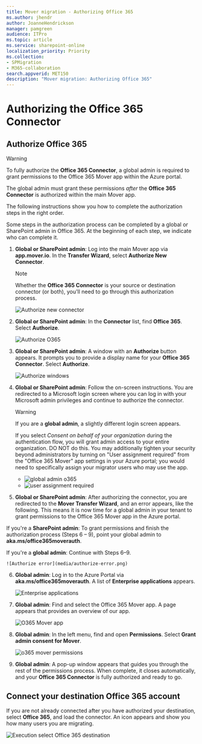 ```yaml
---
title: Mover migration - Authorizing Office 365
ms.author: jhendr
author: JoanneHendrickson
manager: pamgreen
audience: ITPro
ms.topic: article
ms.service: sharepoint-online
localization_priority: Priority
ms.collection: 
- SPMigration
- M365-collaboration
search.appverid: MET150
description: "Mover migration: Authorizing Office 365"
---
```

# Authorizing the Office 365 Connector

## Authorize Office 365

>[!Warning]
>To fully authorize the **Office 365 Connector**, a global admin is required to grant permissions to the Office 365 Mover app within the Azure portal.
>
>The global admin must grant these permissions *after* the **Office 365 Connector** is authorized within the main Mover app.

The following instructions show you how to complete the authorization steps in the right order.

Some steps in the authorization process can be completed by a global or SharePoint admin in Office 365. At the beginning of each step, we indicate who can complete it.

1. **Global or SharePoint admin**: Log into the main Mover app via **app.mover.io**. In the **Transfer Wizard**, select **Authorize New Connector**.

    >[!Note]
    >Whether the **Office 365 Connector** is your source or destination connector (or both), you'll need to go through this authorization process.

    ![Authorize new connector](media/05-authorize-new-connector.png)

2. **Global or SharePoint admin**: In the **Connector** list, find **Office 365**. Select **Authorize**.

    ![Authorize O365](media/authorize-o365.png)

3. **Global or SharePoint admin**: A window with an **Authorize** button appears. It prompts you to provide a display name <optional> for your **Office 365 Connector**.  Select **Authorize**.

    ![Authorize windows](media/authorize-window.png)

4. **Global or SharePoint admin**: Follow the on-screen instructions. You are redirected to a Microsoft login screen where you can log in with your Microsoft admin privileges and continue to authorize the connector.

  
    >[!Warning]
    >If you are a **global admin**, a slightly different login screen appears.  
    >
    >If you select *Consent on behalf of your organization* during the authentication flow, you will grant admin access to your entire organization. DO NOT do this. You may additionally tighten your security beyond administrators by turning on "User assignment required" from the "Office 365 Mover" app settings in your Azure portal; you would need to specifically assign your migrator users who may use the app.

    - ![global admin o365](media/permissions-o365-global-admin.png)
    - ![user assignment required](media/mover-user-assignment-setting.png)

5. **Global or SharePoint admin**: After authorizing the connector, you are redirected to the **Mover Transfer Wizard**, and an error appears, like the following. This means it is now time for a global admin in your tenant to grant permissions to the Office 365 Mover app in the Azure portal.

If you're a **SharePoint admin**: To grant permissions and finish the authorization process (Steps 6 – 9), point your global admin to **aka.ms/office365moverauth**.

If you're a **global admin**: Continue with Steps 6–9.

    ![Authorize error](media/authorize-error.png)

6. **Global admin**: Log in to the Azure Portal via **aka.ms/office365moverauth**. A list of **Enterprise applications** appears.

    ![Enterprise applications](media/enterprise-applications.png)

7. **Global admin**: Find and select the Office 365 Mover app. A page appears that provides an overview of our app.

    ![O365 Mover app](media/o365-mover-app.png)

8. **Global admin**: In the left menu, find and open **Permissions**. Select **Grant admin consent for Mover**.

    ![o365 mover permissions](media/o365-mover-permissions.png)

9. **Global admin**: A pop-up window appears that guides you through the rest of the permissions process. When complete, it closes automatically, and your **Office 365 Connector** is fully authorized and ready to go.

## Connect your destination Office 365 account

If you are not already connected after you have authorized your destination, select **Office 365**, and load the connector. An icon appears and show you how many users you are migrating.

![Execution select Office 365 destination](media/execution-select-office-365-destination.png)